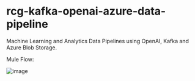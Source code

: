 # rcg-kafka-openai-azure-data-pipeline

Machine Learning and Analytics Data Pipelines using OpenAI, Kafka and Azure Blob Storage.

Mule Flow:

![image](https://user-images.githubusercontent.com/104389334/215675831-f9ce501c-54dc-4cc8-8abc-b61e18708894.png)
